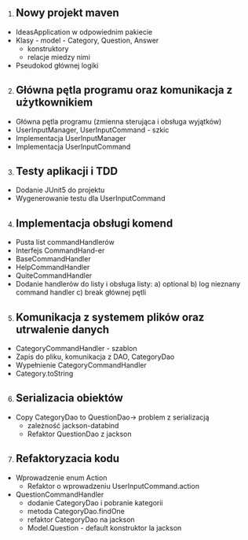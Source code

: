 1. ## Nowy projekt maven
- IdeasApplication w odpowiednim pakiecie
- Klasy - model - Category, Question, Answer
    - konstruktory
    - relacje miedzy nimi
- Pseudokod głównej logiki

2. ## Główna pętla programu oraz komunikacja z użytkownikiem
- Główna pętla programu (zmienna sterująca i obsługa wyjątków)
- UserInputManager, UserInputCommand - szkic
- Implementacja UserInputManager
- Implementacja UserInputCommand

3. ## Testy aplikacji i TDD
- Dodanie JUnit5 do projektu
- Wygenerowanie testu dla UserInputCommand

4. ## Implementacja obsługi komend
- Pusta list commandHandlerów
- Interfejs CommandHand-er
- BaseCommandHandler
- HelpCommandHandler
- QuiteCommandHandler
- Dodanie handlerów do listy i obsługa listy:
  a) optional
  b) log nieznany command handler
  c) break głównej pętli

5. ## Komunikacja z systemem plików oraz utrwalenie danych
- CategoryCommandHandler - szablon
- Zapis do pliku, komunikacja z DAO, CategoryDao
- Wypełnienie CategoryCommandHandler
- Category.toString

6. ## Serializacia obiektów
- Copy CategoryDao to QuestionDao-> problem z serializacją
  - zależność jackson-databind
  - Refaktor QuestionDao z jackson

7. ## Refaktoryzacia kodu
- Wprowadzenie enum Action
  - Refaktor o wprowadzeniu UserInputCommand.action
- QuestionCommandHandler
  - dodanie CategoryDao i pobranie kategorii
  - metoda CategoryDao.findOne
  - refaktor CategoryDao na jackson
  - Model.Question - default konstruktor la jackson
